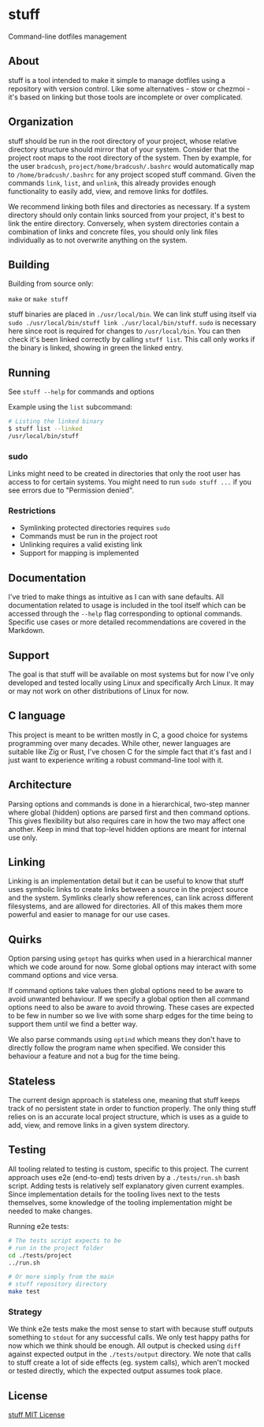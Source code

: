 # stuff

Command-line dotfiles management

## About

stuff is a tool intended to make it simple to manage dotfiles using a
repository with version control. Like some alternatives - stow or chezmoi -
it's based on linking but those tools are incomplete or over complicated.

## Organization

stuff should be run in the root directory of your project, whose relative
directory structure should mirror that of your system. Consider that the
project root maps to the root directory of the system. Then by example, for the
user `bradcush`, `project/home/bradcush/.bashrc` would automatically map to
`/home/bradcush/.bashrc` for any project scoped stuff command. Given the
commands `link`, `list`, and `unlink`, this already provides enough
functionality to easily add, view, and remove links for dotfiles.

We recommend linking both files and directories as necessary. If a system
directory should only contain links sourced from your project, it's best to
link the entire directory. Conversely, when system directories contain a
combination of links and concrete files, you should only link files
individually as to not overwrite anything on the system.

## Building

Building from source only:

`make` or `make stuff`

stuff binaries are placed in `./usr/local/bin`. We can link stuff using
itself via `sudo ./usr/local/bin/stuff link ./usr/local/bin/stuff`. `sudo` is
necessary here since root is required for changes to `/usr/local/bin`. You can
then check it's been linked correctly by calling `stuff list`. This call only
works if the binary is linked, showing in green the linked entry.

## Running

See `stuff --help` for commands and options

Example using the `list` subcommand:

``` sh
# Listing the linked binary
$ stuff list --linked
/usr/local/bin/stuff
```

### sudo

Links might need to be created in directories that only the root user has
access to for certain systems. You might need to run `sudo stuff ...` if you
see errors due to "Permission denied".

### Restrictions

- Symlinking protected directories requires `sudo`
- Commands must be run in the project root
- Unlinking requires a valid existing link
- Support for mapping is implemented

## Documentation

I've tried to make things as intuitive as I can with sane defaults. All
documentation related to usage is included in the tool itself which can be
accessed through the `--help` flag corresponding to optional commands. Specific
use cases or more detailed recommendations are covered in the Markdown.

## Support

The goal is that stuff will be available on most systems but for now I've only
developed and tested locally using Linux and specifically Arch Linux. It may or
may not work on other distributions of Linux for now.

## C language

This project is meant to be written mostly in C, a good choice for systems
programming over many decades. While other, newer languages are suitable like
Zig or Rust, I've chosen C for the simple fact that it's fast and I just want
to experience writing a robust command-line tool with it.

## Architecture

Parsing options and commands is done in a hierarchical, two-step manner where
global (hidden) options are parsed first and then command options. This gives
flexibility but also requires care in how the two may affect one another. Keep
in mind that top-level hidden options are meant for internal use only.

## Linking

Linking is an implementation detail but it can be useful to know that stuff
uses symbolic links to create links between a source in the project source and
the system. Symlinks clearly show references, can link across different
filesystems, and are allowed for directories. All of this makes them more
powerful and easier to manage for our use cases.

## Quirks

Option parsing using `getopt` has quirks when used in a hierarchical manner
which we code around for now. Some global options may interact with some
command options and vice versa.

If command options take values then global options need to be aware to avoid
unwanted behaviour. If we specify a global option then all command options need
to also be aware to avoid throwing. These cases are expected to be few in
number so we live with some sharp edges for the time being to support them
until we find a better way.

We also parse commands using `optind` which means they don't have to directly
follow the program name when specified. We consider this behaviour a feature
and not a bug for the time being.

## Stateless

The current design approach is stateless one, meaning that stuff keeps track of
no persistent state in order to function properly. The only thing stuff relies
on is an accurate local project structure, which is uses as a guide to add,
view, and remove links in a given system directory.

## Testing

All tooling related to testing is custom, specific to this project. The current
approach uses e2e (end-to-end) tests driven by a `./tests/run.sh` bash script.
Adding tests is relatively self explanatory given current examples. Since
implementation details for the tooling lives next to the tests themselves, some
knowledge of the tooling implementation might be needed to make changes.

Running e2e tests:

``` sh
# The tests script expects to be
# run in the project folder
cd ./tests/project
../run.sh

# Or more simply from the main
# stuff repository directory
make test
```

### Strategy

We think e2e tests make the most sense to start with because stuff outputs
something to `stdout` for any successful calls. We only test happy paths for
now which we think should be enough. All output is checked using `diff` against
expected output in the `./tests/output` directory. We note that calls to stuff
create a lot of side effects (eg. system calls), which aren't mocked or tested
directly, which the expected output assumes took place.

## License

[stuff MIT License](LICENSE)
